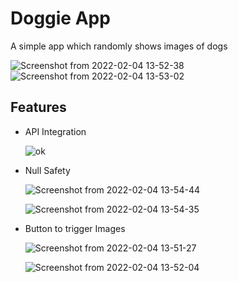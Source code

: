 # Doggie App

A simple app which randomly shows images of dogs

![Screenshot from 2022-02-04 13-52-38](https://user-images.githubusercontent.com/48175345/152495770-0fddf5ba-e813-4f5e-9bd2-1878b151660c.png) ![Screenshot from 2022-02-04 13-53-02](https://user-images.githubusercontent.com/48175345/152495796-f4f3f330-6c4a-4f3f-ac8b-1b8913b449c7.png)

## Features

* API Integration
 
  ![ok](https://user-images.githubusercontent.com/48175345/152495452-3f92ab11-10b2-4f4e-b849-e1d822e19e98.png)

* Null Safety
 
  ![Screenshot from 2022-02-04 13-54-44](https://user-images.githubusercontent.com/48175345/152495966-901d4096-31b8-4382-8b02-b264e9197f39.png)

  ![Screenshot from 2022-02-04 13-54-35](https://user-images.githubusercontent.com/48175345/152495956-26bb6f87-8c3e-4865-9e62-dfecfd799dd9.png)



* Button to trigger Images

  ![Screenshot from 2022-02-04 13-51-27](https://user-images.githubusercontent.com/48175345/152495583-f4b4dffc-c586-425b-9f8e-4ae1b5949145.png)

  ![Screenshot from 2022-02-04 13-52-04](https://user-images.githubusercontent.com/48175345/152495656-b6397289-0783-4572-86ec-24b4084478f7.png)
